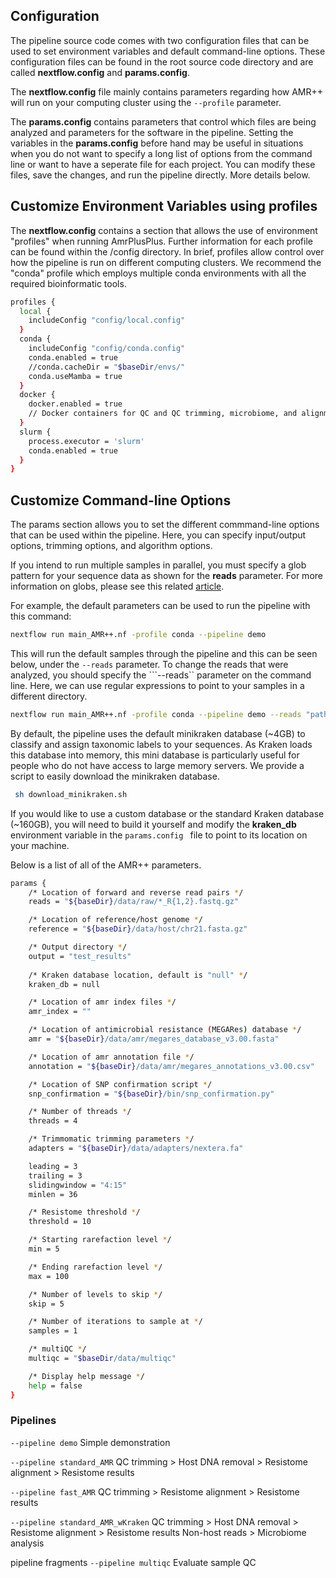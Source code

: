Configuration
-------------

The pipeline source code comes with two configuration files that can be used to set environment variables and default command-line options. These configuration files can be found in the root source code directory and are called **nextflow.config** and **params.config**.

The **nextflow.config** file mainly contains parameters regarding how AMR++ will run on your computing cluster using the ```--profile``` parameter. 

The **params.config** contains parameters that control which files are being analyzed and parameters for the software in the pipeline. Setting the variables in the **params.config** before hand may be useful in situations when you do not want to specify a long list of options from the command line or want to have a seperate file for each project. You can modify these files, save the changes, and run the pipeline directly. More details below.


Customize Environment Variables using profiles
----------------------------------------------

The **nextflow.config** contains a section that allows the use of environment "profiles" when running AmrPlusPlus. Further information for each profile can be found within the /config directory. In brief, profiles allow control over how the pipeline is run on different computing clusters. We recommend the "conda" profile which employs multiple conda environments with all the required bioinformatic tools.


```bash
profiles {
  local {
    includeConfig "config/local.config"
  }
  conda {
    includeConfig "config/conda.config"
    conda.enabled = true
    //conda.cacheDir = "$baseDir/envs/"
    conda.useMamba = true
  }
  docker {
    docker.enabled = true
    // Docker containers for QC and QC trimming, microbiome, and alignment/resistome
  }
  slurm {
    process.executor = 'slurm'
    conda.enabled = true
  }
}
```

Customize Command-line Options
------------------------------

The params section allows you to set the different commmand-line options that can be used within the pipeline. Here, you can specify input/output options, trimming options, and algorithm options.

If you intend to run multiple samples in parallel, you must specify a glob pattern for your sequence data as shown for the **reads** parameter. For more information on globs, please see this related [article](https://en.wikipedia.org/wiki/Glob_(programming)).

For example, the default parameters can be used to run the pipeline with this command:

```bash
nextflow run main_AMR++.nf -profile conda --pipeline demo
```

This will run the default samples through the pipeline and this can be seen below, under the ```--reads``` parameter. To change the reads that were analyzed, you should specify the ```--reads`` parameter on the command line. Here, we can use regular expressions to point to your samples in a different directory.

```bash
nextflow run main_AMR++.nf -profile conda --pipeline demo --reads "path/to/your/reads/*_R{1,2}.fastq.gz" 
```


By default, the pipeline uses the default minikraken database (~4GB) to classify and assign taxonomic labels to your sequences. As Kraken loads this database into memory, this mini database is particularly useful for people who do not have access to large memory servers. We provide a script to easily download the minikraken database.

```bash
 sh download_minikraken.sh
 ```

If you would like to use a custom database or the standard Kraken database (~160GB), you will need to build it yourself and modify the **kraken_db** environment variable in the ```params.config ``` file to point to its location on your machine. 

Below is a list of all of the AMR++ parameters.

```bash
params {
    /* Location of forward and reverse read pairs */
    reads = "${baseDir}/data/raw/*_R{1,2}.fastq.gz"

    /* Location of reference/host genome */
    reference = "${baseDir}/data/host/chr21.fasta.gz"

    /* Output directory */
    output = "test_results"
    
    /* Kraken database location, default is "null" */   
    kraken_db = null

    /* Location of amr index files */
    amr_index = ""

    /* Location of antimicrobial resistance (MEGARes) database */
    amr = "${baseDir}/data/amr/megares_database_v3.00.fasta"

    /* Location of amr annotation file */
    annotation = "${baseDir}/data/amr/megares_annotations_v3.00.csv"

    /* Location of SNP confirmation script */
    snp_confirmation = "${baseDir}/bin/snp_confirmation.py"

    /* Number of threads */
    threads = 4

    /* Trimmomatic trimming parameters */
    adapters = "${baseDir}/data/adapters/nextera.fa"

    leading = 3
    trailing = 3
    slidingwindow = "4:15"
    minlen = 36

    /* Resistome threshold */
    threshold = 10

    /* Starting rarefaction level */
    min = 5

    /* Ending rarefaction level */
    max = 100

    /* Number of levels to skip */
    skip = 5

    /* Number of iterations to sample at */
    samples = 1

    /* multiQC */
    multiqc = "$baseDir/data/multiqc"

    /* Display help message */
    help = false
}
```

### Pipelines

```--pipeline demo```    Simple demonstration

```--pipeline standard_AMR```   QC trimming > Host DNA removal > Resistome alignment > Resistome results

```--pipeline fast_AMR```  QC trimming > Resistome alignment > Resistome results

```--pipeline standard_AMR_wKraken```   QC trimming > Host DNA removal > Resistome alignment > Resistome results 
Non-host reads > Microbiome analysis


pipeline fragments
```--pipeline multiqc```  Evaluate sample QC 